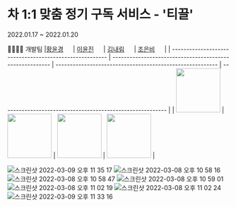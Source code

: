 # 차 1:1 맞춤 정기 구독 서비스 - '티끌'
2022.01.17 ~ 2022.01.20

👩‍💻👨‍💻 개발팀
|[황윤경](https://github.com/yunkyung-Hwang) <img src="https://noticon-static.tammolo.com/dgggcrkxq/image/upload/v1582581609/noticon/cczbpahp5od6voerbvwr.svg" width="14px;"/> | [이윤진](https://github.com/profitjean) <img src="https://avatars.githubusercontent.com/u/59593223?v=4" width="14px;"/> | [김내림](https://github.com/naerim) <img src="https://avatars.githubusercontent.com/u/61643122?v=4" width="14px;"/> | [조은비](https://github.com/eunbicho) <img src="https://avatars.githubusercontent.com/u/36323800?v=4" width="14px;"/> | 
| ------------------------------------------------------- | -------------------------------------------------------- | --------------------------------------------------------- | ---------------------------------------------------------- |
| <img src="https://github.com/injeChoi.png" width="100"> | <img src="https://github.com/yunkyung-Hwang.png" width="100"> | <img src="https://github.com/Song-EunJu.png" width="100"> | <img src="https://github.com/dayowoo.png" width="100"> |


![스크린샷 2022-03-09 오후 11 35 17](https://user-images.githubusercontent.com/61379671/157463164-d44a01e8-526c-4c3e-8843-4bf7329788df.png)
![스크린샷 2022-03-08 오후 10 58 16](https://user-images.githubusercontent.com/61379671/157462193-16ca13a2-bc9e-4aff-947a-b24a8229dc0a.png)
![스크린샷 2022-03-08 오후 10 58 47](https://user-images.githubusercontent.com/61379671/157462210-b572ba0c-cac5-4c5b-84a9-091c58b19a01.png)
![스크린샷 2022-03-08 오후 10 59 01](https://user-images.githubusercontent.com/61379671/157462246-fb932dd7-494c-48e6-94ca-5571f20ad76c.png)
![스크린샷 2022-03-08 오후 11 02 19](https://user-images.githubusercontent.com/61379671/157462291-e7eea273-c8e9-4b14-8cb1-19176ad28ad4.png)
![스크린샷 2022-03-08 오후 11 02 24](https://user-images.githubusercontent.com/61379671/157462317-ed80d09d-1a44-4a82-adfc-d4bae50bc954.png)
![스크린샷 2022-03-09 오후 11 33 16](https://user-images.githubusercontent.com/61379671/157462485-5eb4324a-6049-49a7-a3dc-97684a06b083.png)
